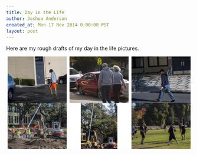 ```yaml
---
title: Day in the Life
author: Joshua Anderson
created_at: Mon 17 Nov 2014 0:00:00 PST
layout: post
---
```


Here are my rough drafts of my day in the life pictures.

<img class="post-image" src="/images/day-in-the-life.jpg" alt="">
